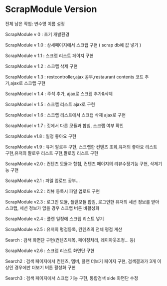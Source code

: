 # ScrapModule Version

전체 남은 작업: 변수명 이름 설정 

ScrapModule v 0 : 초기 개발환경

ScrapModule v 1.0 : 상세페이지에서 스크랩 구현 ( scrap db에 값 넣기 )

ScrapModule v 1.1 : 스크랩 리스트 페이지 구현

ScrapModule v 1.2 : 스크랩 삭제 구현

ScrapModule v 1.3 : restcontroller,ajax 공부,restaurant contents 코드 추가,ajax로 스크랩 구현


ScrapModuel v 1.4 : 주석 추가, ajax로 스크랩 추가&삭제


ScrapModuel v 1.5 : 스크랩 리스트 ajax로 구현

ScrapModuel v 1.6 : 스크랩 리스트에서 스크랩 삭제 ajax로 구현


ScrapModuel v 1.7 : 깃에서 다른 모듈과 합침, 스크랩 여부 확인

ScrapModule v1.8 : 일정 좋아요 구현

ScrapModule v1.9 : 유저 팔로우 구현, 스크랩한 컨텐츠 조회,유저의 좋아요 리스트 구현,유저의 팔로우 리스트 구현,팔로잉 리스트 구현

ScrapModule v2.0 : 컨텐츠 모듈과 합침, 컨텐츠 페이지의 리뷰수정기능 구현, 삭제기능 구현

ScrapModule v2.1 : 파일 업로드 공부... 

ScrapModule v2.2 : 리뷰 등록시 파일 업로드 구현

ScrapModule v2.3 : 로그인 모듈, 플랜모듈 합침, 로그인한 유저의 세션 정보를 받아 스크랩, 세션 정보가 없을 경우 스크랩 버튼 비활성화

ScrapModule v2.4 : 플랜 일정에 스크랩 리스트 넣기

ScrapModule v2.5 : 유저의 평점등록, 컨텐츠의 전체 평점 계산

Search : 검색 화면단 구현(컨텐츠제목, 페이징처리, 레이아웃조정... 등)

ScrapModule v2.6 : 스크랩 리스트 화면단 구현

Search2 : 검색 페이지에서 컨텐츠, 멤버, 플랜 더보기 페이지 구현, 검색결과가 3개 이상인 경우에만 더보기 버튼 활성화 구현

Search3 : 검색 페이지에서 스크랩 기능 구현, 통합검색 side 화면단 수정



